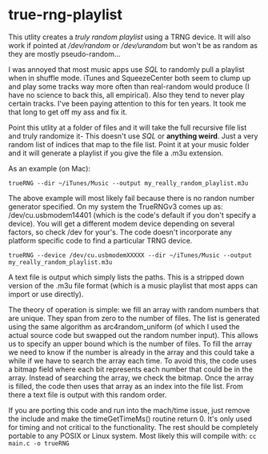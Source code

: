 # true-rng-playlist

This utlity creates a *truly random playlist* using a TRNG device.  It will also work if pointed at */dev/random* or */dev/urandom* but won't be as random as they are mostly pseudo-random...

I was annoyed that most music apps use *SQL* to randomly pull a playlist when in shuffle mode.  iTunes and SqueezeCenter both seem to clump up and play some tracks way more often than real-random would produce (I have no science to back this, all empirical).  Also they tend to never play certain tracks.  I've been paying attention to this for ten years.  It took me that long to get off my ass and fix it.

Point this utlity at a folder of files and it will take the full recursive file list and truly randomize it-  This doesn't use *SQL* or **anything weird**.  Just a very random list of indices that map to the file list.  Point it at your music folder and it will generate a playlist if you give the file a .m3u extension.

As an example (on Mac):

`trueRNG --dir ~/iTunes/Music --output my_really_random_playlist.m3u`

The above example will most likely fail because there is no randon number generator specified.  On my system the TrueRNGv3 comes up as: /dev/cu.usbmodem14401 (which is the code's default if you don't specify a device).  You will get a different modem device depending on several factors, so check /dev for your's.  The code doesn't incorporate any platform specific code to find a particular TRNG device.

`trueRNG --device /dev/cu.usbmodemXXXXX --dir ~/iTunes/Music --output my_really_random_playlist.m3u`

A text file is output which simply lists the paths.  This is a stripped down version of the .m3u file format (which is a music playlist that most apps can import or use directly).

The theory of operation is simple:  we fill an array with random numbers that are unique.  They span from zero to the number of files.  The list is generated using the same algorithm as arc4random_uniform (of which I used the actual source code but swapped out the random number input).  This allows us to specify an upper bound which is the number of files.  To fill the array we need to know if the number is already in the array and this could take a while if we have to search the array each time.  To avoid this, the code uses a bitmap field where each bit represents each number that could be in the array.  Instead of searching the array, we check the bitmap.  Once the array is filled, the code then uses that array as an index into the file list.  From there a text file is output with this random order.

If you are porting this code and run into the mach/time issue, just remove the include and make the timeGetTimeMs() routine return 0.  It's only used for timing and not critical to the functionality.  The rest should be completely portable to any POSIX or Linux system.  Most likely this will compile with:
`cc main.c -o trueRNG`
